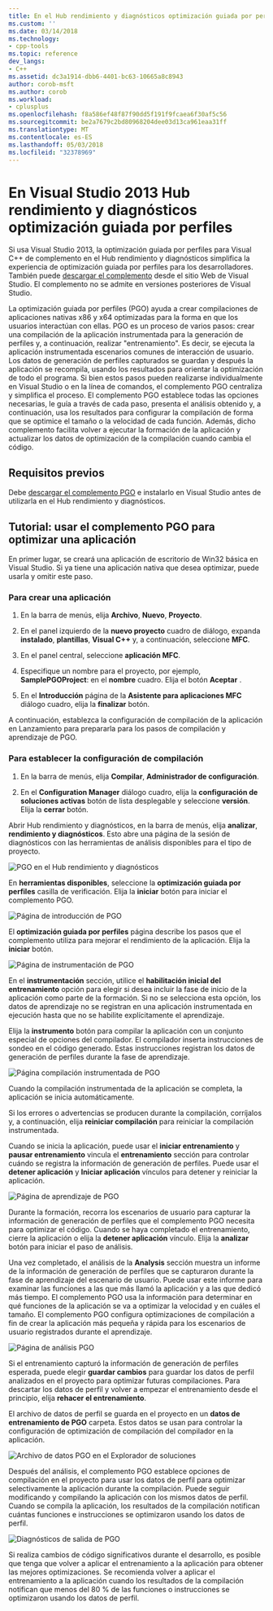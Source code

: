 ```yaml
---
title: En el Hub rendimiento y diagnósticos optimización guiada por perfiles | Documentos de Microsoft
ms.custom: ''
ms.date: 03/14/2018
ms.technology:
- cpp-tools
ms.topic: reference
dev_langs:
- C++
ms.assetid: dc3a1914-dbb6-4401-bc63-10665a8c8943
author: corob-msft
ms.author: corob
ms.workload:
- cplusplus
ms.openlocfilehash: f8a586ef48f87f90dd5f191f9fcaea6f30af5c56
ms.sourcegitcommit: be2a7679c2bd80968204dee03d13ca961eaa31ff
ms.translationtype: MT
ms.contentlocale: es-ES
ms.lasthandoff: 05/03/2018
ms.locfileid: "32378969"
---
```

# <a name="profile-guided-optimization-in-the-visual-studio-2013-performance-and-diagnostics-hub"></a>En Visual Studio 2013 Hub rendimiento y diagnósticos optimización guiada por perfiles

Si usa Visual Studio 2013, la optimización guiada por perfiles para Visual C++ de complemento en el Hub rendimiento y diagnósticos simplifica la experiencia de optimización guiada por perfiles para los desarrolladores. También puede [descargar el complemento](http://go.microsoft.com/fwlink/p/?LinkId=327915) desde el sitio Web de Visual Studio. El complemento no se admite en versiones posteriores de Visual Studio.

La optimización guiada por perfiles (PGO) ayuda a crear compilaciones de aplicaciones nativas x86 y x64 optimizadas para la forma en que los usuarios interactúan con ellas. PGO es un proceso de varios pasos: crear una compilación de la aplicación instrumentada para la generación de perfiles y, a continuación, realizar "entrenamiento". Es decir, se ejecuta la aplicación instrumentada escenarios comunes de interacción de usuario. Los datos de generación de perfiles capturados se guardan y después la aplicación se recompila, usando los resultados para orientar la optimización de todo el programa. Si bien estos pasos pueden realizarse individualmente en Visual Studio o en la línea de comandos, el complemento PGO centraliza y simplifica el proceso. El complemento PGO establece todas las opciones necesarias, le guía a través de cada paso, presenta el análisis obtenido y, a continuación, usa los resultados para configurar la compilación de forma que se optimice el tamaño o la velocidad de cada función. Además, dicho complemento facilita volver a ejecutar la formación de la aplicación y actualizar los datos de optimización de la compilación cuando cambia el código.

## <a name="prerequisites"></a>Requisitos previos

Debe [descargar el complemento PGO](http://go.microsoft.com/fwlink/p/?LinkId=327915) e instalarlo en Visual Studio antes de utilizarla en el Hub rendimiento y diagnósticos.

## <a name="walkthrough-using-the-pgo-plug-in-to-optimize-an-app"></a>Tutorial: usar el complemento PGO para optimizar una aplicación

En primer lugar, se creará una aplicación de escritorio de Win32 básica en Visual Studio. Si ya tiene una aplicación nativa que desea optimizar, puede usarla y omitir este paso.

### <a name="to-create-an-app"></a>Para crear una aplicación

1. En la barra de menús, elija **Archivo**, **Nuevo**, **Proyecto**.

1. En el panel izquierdo de la **nuevo proyecto** cuadro de diálogo, expanda **instalado**, **plantillas**, **Visual C++** y, a continuación, seleccione  **MFC**.

1. En el panel central, seleccione **aplicación MFC**.

1. Especifique un nombre para el proyecto, por ejemplo, **SamplePGOProject**: en el **nombre** cuadro. Elija el botón **Aceptar** .

1. En el **Introducción** página de la **Asistente para aplicaciones MFC** diálogo cuadro, elija la **finalizar** botón.

A continuación, establezca la configuración de compilación de la aplicación en Lanzamiento para prepararla para los pasos de compilación y aprendizaje de PGO.

### <a name="to-set-the-build-configuration"></a>Para establecer la configuración de compilación

1. En la barra de menús, elija **Compilar**, **Administrador de configuración**.

1. En el **Configuration Manager** diálogo cuadro, elija la **configuración de soluciones activas** botón de lista desplegable y seleccione **versión**. Elija la **cerrar** botón.

Abrir Hub rendimiento y diagnósticos, en la barra de menús, elija **analizar**, **rendimiento y diagnósticos**. Esto abre una página de la sesión de diagnósticos con las herramientas de análisis disponibles para el tipo de proyecto.

![PGO en el Hub rendimiento y diagnósticos](../../build/reference/media/pgofig0hub.png "PGOFig0Hub")

En **herramientas disponibles**, seleccione la **optimización guiada por perfiles** casilla de verificación. Elija la **iniciar** botón para iniciar el complemento PGO.

![Página de introducción de PGO](../../build/reference/media/pgofig1start.png "PGOFig1Start")

El **optimización guiada por perfiles** página describe los pasos que el complemento utiliza para mejorar el rendimiento de la aplicación. Elija la **iniciar** botón.

![Página de instrumentación de PGO](../../build/reference/media/pgofig2instrument.png "PGOFig2Instrument")

En el **instrumentación** sección, utilice el **habilitación inicial del entrenamiento** opción para elegir si desea incluir la fase de inicio de la aplicación como parte de la formación. Si no se selecciona esta opción, los datos de aprendizaje no se registran en una aplicación instrumentada en ejecución hasta que no se habilite explícitamente el aprendizaje.

Elija la **instrumento** botón para compilar la aplicación con un conjunto especial de opciones del compilador. El compilador inserta instrucciones de sondeo en el código generado. Estas instrucciones registran los datos de generación de perfiles durante la fase de aprendizaje.

![Página compilación instrumentada de PGO](../../build/reference/media/pgofig3build.PNG "PGOFig3Build")

Cuando la compilación instrumentada de la aplicación se completa, la aplicación se inicia automáticamente.

Si los errores o advertencias se producen durante la compilación, corríjalos y, a continuación, elija **reiniciar compilación** para reiniciar la compilación instrumentada.

Cuando se inicia la aplicación, puede usar el **iniciar entrenamiento** y **pausar entrenamiento** vincula el **entrenamiento** sección para controlar cuándo se registra la información de generación de perfiles. Puede usar el **detener aplicación** y **Iniciar aplicación** vínculos para detener y reiniciar la aplicación.

![Página de aprendizaje de PGO](../../build/reference/media/pgofig4training.PNG "PGOFig4Training")

Durante la formación, recorra los escenarios de usuario para capturar la información de generación de perfiles que el complemento PGO necesita para optimizar el código. Cuando se haya completado el entrenamiento, cierre la aplicación o elija la **detener aplicación** vínculo. Elija la **analizar** botón para iniciar el paso de análisis.

Una vez completado, el análisis de la **Analysis** sección muestra un informe de la información de generación de perfiles que se capturaron durante la fase de aprendizaje del escenario de usuario. Puede usar este informe para examinar las funciones a las que más llamó la aplicación y a las que dedicó más tiempo. El complemento PGO usa la información para determinar en qué funciones de la aplicación se va a optimizar la velocidad y en cuáles el tamaño. El complemento PGO configura optimizaciones de compilación a fin de crear la aplicación más pequeña y rápida para los escenarios de usuario registrados durante el aprendizaje.

![Página de análisis PGO](../../build/reference/media/pgofig5analyze.png "PGOFig5Analyze")

Si el entrenamiento capturó la información de generación de perfiles esperada, puede elegir **guardar cambios** para guardar los datos de perfil analizados en el proyecto para optimizar futuras compilaciones. Para descartar los datos de perfil y volver a empezar el entrenamiento desde el principio, elija **rehacer el entrenamiento**.

El archivo de datos de perfil se guarda en el proyecto en un **datos de entrenamiento de PGO** carpeta. Estos datos se usan para controlar la configuración de optimización de compilación del compilador en la aplicación.

![Archivo de datos PGO en el Explorador de soluciones](../../build/reference/media/pgofig6data.png "PGOFig6Data")

Después del análisis, el complemento PGO establece opciones de compilación en el proyecto para usar los datos de perfil para optimizar selectivamente la aplicación durante la compilación. Puede seguir modificando y compilando la aplicación con los mismos datos de perfil. Cuando se compila la aplicación, los resultados de la compilación notifican cuántas funciones e instrucciones se optimizaron usando los datos de perfil.

![Diagnósticos de salida de PGO](../../build/reference/media/pgofig7diagnostics.png "PGOFig7Diagnostics")

Si realiza cambios de código significativos durante el desarrollo, es posible que tenga que volver a aplicar el entrenamiento a la aplicación para obtener las mejores optimizaciones. Se recomienda volver a aplicar el entrenamiento a la aplicación cuando los resultados de la compilación notifican que menos del 80 % de las funciones o instrucciones se optimizaron usando los datos de perfil.
